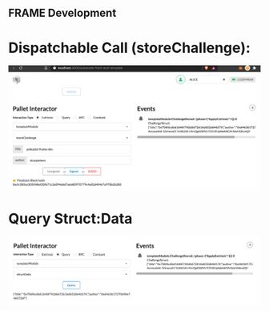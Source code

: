 ## FRAME Development

# Dispatchable Call (storeChallenge):

<p align="center">
  <img src="storeChallenge.png">
</p>

# Query Struct:Data

<p align="center">
  <img src="structData.png">
</p>
